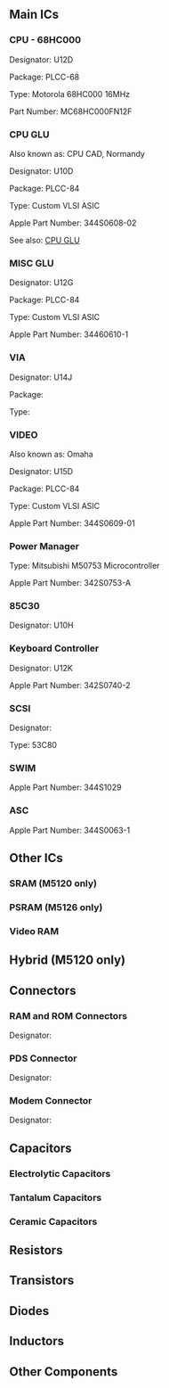 ## Main ICs

### CPU - 68HC000

Designator: U12D

Package: PLCC-68

Type: Motorola 68HC000 16MHz

Part Number: MC68HC000FN12F

### CPU GLU

Also known as: CPU CAD, Normandy

Designator: U10D

Package: PLCC-84

Type: Custom VLSI ASIC

Apple Part Number: 344S0608-02

See also: [CPU GLU](CPUGLU.md)

### MISC GLU

Designator: U12G

Package: PLCC-84

Type: Custom VLSI ASIC

Apple Part Number: 34460610-1

### VIA

Designator: U14J

Package: 

Type: 

### VIDEO

Also known as: Omaha

Designator: U15D

Package: PLCC-84

Type: Custom VLSI ASIC

Apple Part Number: 344S0609-01

### Power Manager

Type: Mitsubishi M50753 Microcontroller

Apple Part Number: 342S0753-A

### 85C30

Designator: U10H

### Keyboard Controller

Designator: U12K

Apple Part Number: 342S0740-2

### SCSI

Designator: 

Type: 53C80

### SWIM

Apple Part Number: 344S1029

### ASC

Apple Part Number: 344S0063-1

## Other ICs

### SRAM (M5120 only)

### PSRAM (M5126 only)

### Video RAM

## Hybrid (M5120 only)

## Connectors

### RAM and ROM Connectors

Designator: 

### PDS Connector

Designator: 

### Modem Connector

Designator:

## Capacitors

### Electrolytic Capacitors

### Tantalum Capacitors

### Ceramic Capacitors

## Resistors

## Transistors

## Diodes

## Inductors

## Other Components